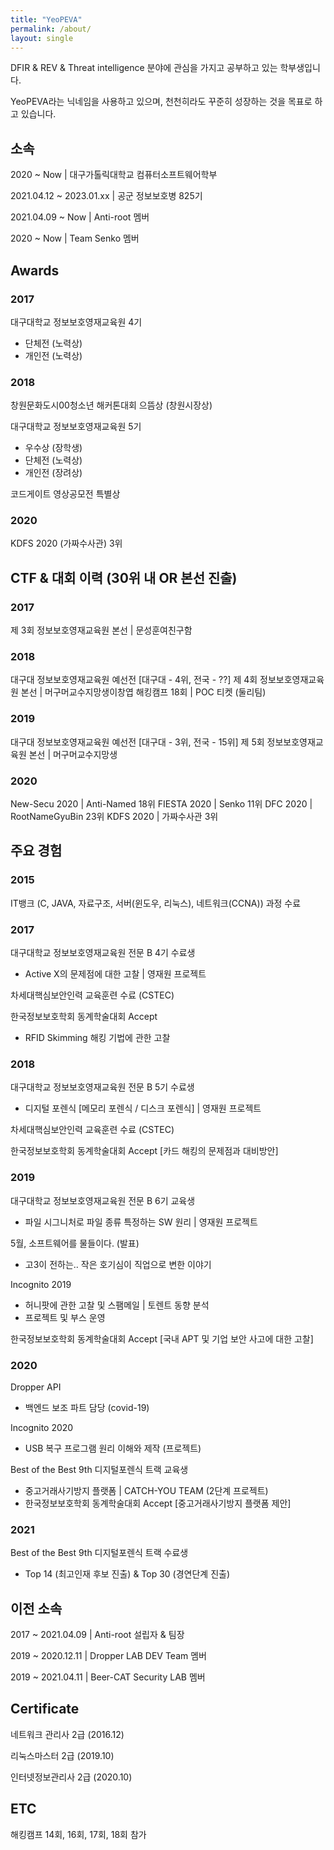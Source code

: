 ```yaml
---
title: "YeoPEVA"
permalink: /about/
layout: single
---
```


DFIR & REV & Threat intelligence 분야에 관심을 가지고 공부하고 있는 학부생입니다.

YeoPEVA라는 닉네임을 사용하고 있으며, 천천히라도 꾸준히 성장하는 것을 목표로 하고 있습니다.

## 소속 
2020 ~ Now | 대구가톨릭대학교 컴퓨터소프트웨어학부

2021.04.12 ~ 2023.01.xx | 공군 정보보호병 825기

2021.04.09 ~ Now | Anti-root 멤버

2020 ~ Now | Team Senko 멤버 

## Awards

### 2017
대구대학교 정보보호영재교육원 4기
- 단체전 (노력상)
- 개인전 (노력상)

### 2018
창원문화도시00청소년 해커톤대회 으뜸상 (창원시장상)

대구대학교 정보보호영재교육원 5기 
- 우수상 (장학생)
- 단체전 (노력상)
- 개인전 (장려상)

코드게이트 영상공모전 특별상

### 2020
KDFS 2020 (가짜수사관) 3위

## CTF & 대회 이력 (30위 내 OR 본선 진출)

### 2017 
제 3회 정보보호영재교육원 본선 | 문성훈여친구함

### 2018 
대구대 정보보호영재교육원 예선전 [대구대 - 4위, 전국 - ??]
제 4회 정보보호영재교육원 본선 | 머구머교수지망생이창엽
해킹캠프 18회 | POC 티켓 (둘리팀)

### 2019
대구대 정보보호영재교육원 예선전 [대구대 - 3위, 전국 - 15위]
제 5회 정보보호영재교육원 본선 | 머구머교수지망생

### 2020
New-Secu 2020 | Anti-Named 18위
FIESTA 2020 | Senko 11위
DFC 2020 | RootNameGyuBin 23위
KDFS 2020 | 가짜수사관 3위

## 주요 경험 

### 2015 
IT뱅크 (C, JAVA, 자료구조, 서버(윈도우, 리눅스), 네트워크(CCNA)) 과정 수료

### 2017
대구대학교 정보보호영재교육원 전문 B 4기 수료생
- Active X의 문제점에 대한 고찰 | 영재원 프로젝트

차세대핵심보안인력 교육훈련 수료 (CSTEC) 

한국정보보호학회 동계학술대회 Accept 
- RFID Skimming 해킹 기법에 관한 고찰

### 2018 
대구대학교 정보보호영재교육원 전문 B 5기 수료생
- 디지털 포렌식 [메모리 포렌식 / 디스크 포렌식] | 영재원 프로젝트

차세대핵심보안인력 교육훈련 수료 (CSTEC)

한국정보보호학회 동계학술대회 Accept [카드 해킹의 문제점과 대비방안]

### 2019
대구대학교 정보보호영재교육원 전문 B 6기 교육생
- 파일 시그니처로 파일 종류 특정하는 SW 원리 | 영재원 프로젝트

5월, 소프트웨어를 물들이다. (발표)
- 고3이 전하는.. 작은 호기심이 직업으로 변한 이야기

Incognito 2019 
- 허니팟에 관한 고찰 및 스팸메일 | 토렌트 동향 분석
- 프로젝트 및 부스 운영
 
한국정보보호학회 동계학술대회 Accept [국내 APT 및 기업 보안 사고에 대한 고찰]

### 2020
Dropper API
- 백엔드 보조 파트 담당 (covid-19)

Incognito 2020
- USB 복구 프로그램 원리 이해와 제작 (프로젝트)

Best of the Best 9th 디지털포렌식 트랙 교육생
- 중고거래사기방지 플랫폼 | CATCH-YOU TEAM (2단계 프로젝트)
- 한국정보보호학회 동계학술대회 Accept [중고거래사기방지 플랫폼 제안]

### 2021
Best of the Best 9th 디지털포렌식 트랙 수료생
- Top 14 (최고인재 후보 진출) & Top 30 (경연단계 진출)

## 이전 소속
2017 ~ 2021.04.09 | Anti-root 설립자 & 팀장

2019 ~ 2020.12.11 | Dropper LAB DEV Team 멤버

2019 ~ 2021.04.11 | Beer-CAT Security LAB 멤버

## Certificate
네트워크 관리사 2급 (2016.12)

리눅스마스터 2급 (2019.10)

인터넷정보관리사 2급 (2020.10)

## ETC
해킹캠프 14회, 16회, 17회, 18회 참가
